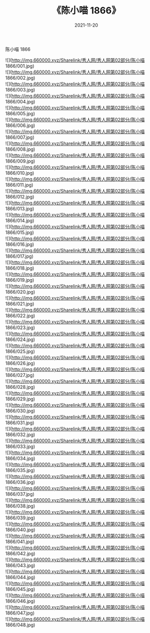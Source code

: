 ﻿---
layout: post
title:  《陈小喵 1866》
date:   2021-11-20
img: http://img.660000.xyz/Sharelink/秀人网/秀人网第02部分/陈小喵 1866/000.jpg
categories: [美女, 清纯, 唯美]
---

陈小喵 1866

  ![](http://img.660000.xyz/Sharelink/秀人网/秀人网第02部分/陈小喵 1866/001.jpg) <br> ![](http://img.660000.xyz/Sharelink/秀人网/秀人网第02部分/陈小喵 1866/002.jpg) <br> ![](http://img.660000.xyz/Sharelink/秀人网/秀人网第02部分/陈小喵 1866/003.jpg) <br> ![](http://img.660000.xyz/Sharelink/秀人网/秀人网第02部分/陈小喵 1866/004.jpg) <br> ![](http://img.660000.xyz/Sharelink/秀人网/秀人网第02部分/陈小喵 1866/005.jpg) <br> ![](http://img.660000.xyz/Sharelink/秀人网/秀人网第02部分/陈小喵 1866/006.jpg) <br> ![](http://img.660000.xyz/Sharelink/秀人网/秀人网第02部分/陈小喵 1866/007.jpg) <br> ![](http://img.660000.xyz/Sharelink/秀人网/秀人网第02部分/陈小喵 1866/008.jpg) <br> ![](http://img.660000.xyz/Sharelink/秀人网/秀人网第02部分/陈小喵 1866/009.jpg) <br> ![](http://img.660000.xyz/Sharelink/秀人网/秀人网第02部分/陈小喵 1866/010.jpg) <br> ![](http://img.660000.xyz/Sharelink/秀人网/秀人网第02部分/陈小喵 1866/011.jpg) <br> ![](http://img.660000.xyz/Sharelink/秀人网/秀人网第02部分/陈小喵 1866/012.jpg) <br> ![](http://img.660000.xyz/Sharelink/秀人网/秀人网第02部分/陈小喵 1866/013.jpg) <br> ![](http://img.660000.xyz/Sharelink/秀人网/秀人网第02部分/陈小喵 1866/014.jpg) <br> ![](http://img.660000.xyz/Sharelink/秀人网/秀人网第02部分/陈小喵 1866/015.jpg) <br> ![](http://img.660000.xyz/Sharelink/秀人网/秀人网第02部分/陈小喵 1866/016.jpg) <br> ![](http://img.660000.xyz/Sharelink/秀人网/秀人网第02部分/陈小喵 1866/017.jpg) <br> ![](http://img.660000.xyz/Sharelink/秀人网/秀人网第02部分/陈小喵 1866/018.jpg) <br> ![](http://img.660000.xyz/Sharelink/秀人网/秀人网第02部分/陈小喵 1866/019.jpg) <br> ![](http://img.660000.xyz/Sharelink/秀人网/秀人网第02部分/陈小喵 1866/020.jpg) <br> ![](http://img.660000.xyz/Sharelink/秀人网/秀人网第02部分/陈小喵 1866/021.jpg) <br> ![](http://img.660000.xyz/Sharelink/秀人网/秀人网第02部分/陈小喵 1866/022.jpg) <br> ![](http://img.660000.xyz/Sharelink/秀人网/秀人网第02部分/陈小喵 1866/023.jpg) <br> ![](http://img.660000.xyz/Sharelink/秀人网/秀人网第02部分/陈小喵 1866/024.jpg) <br> ![](http://img.660000.xyz/Sharelink/秀人网/秀人网第02部分/陈小喵 1866/025.jpg) <br> ![](http://img.660000.xyz/Sharelink/秀人网/秀人网第02部分/陈小喵 1866/026.jpg) <br> ![](http://img.660000.xyz/Sharelink/秀人网/秀人网第02部分/陈小喵 1866/027.jpg) <br> ![](http://img.660000.xyz/Sharelink/秀人网/秀人网第02部分/陈小喵 1866/028.jpg) <br> ![](http://img.660000.xyz/Sharelink/秀人网/秀人网第02部分/陈小喵 1866/029.jpg) <br> ![](http://img.660000.xyz/Sharelink/秀人网/秀人网第02部分/陈小喵 1866/030.jpg) <br> ![](http://img.660000.xyz/Sharelink/秀人网/秀人网第02部分/陈小喵 1866/031.jpg) <br> ![](http://img.660000.xyz/Sharelink/秀人网/秀人网第02部分/陈小喵 1866/032.jpg) <br> ![](http://img.660000.xyz/Sharelink/秀人网/秀人网第02部分/陈小喵 1866/033.jpg) <br> ![](http://img.660000.xyz/Sharelink/秀人网/秀人网第02部分/陈小喵 1866/034.jpg) <br> ![](http://img.660000.xyz/Sharelink/秀人网/秀人网第02部分/陈小喵 1866/035.jpg) <br> ![](http://img.660000.xyz/Sharelink/秀人网/秀人网第02部分/陈小喵 1866/036.jpg) <br> ![](http://img.660000.xyz/Sharelink/秀人网/秀人网第02部分/陈小喵 1866/037.jpg) <br> ![](http://img.660000.xyz/Sharelink/秀人网/秀人网第02部分/陈小喵 1866/038.jpg) <br> ![](http://img.660000.xyz/Sharelink/秀人网/秀人网第02部分/陈小喵 1866/039.jpg) <br> ![](http://img.660000.xyz/Sharelink/秀人网/秀人网第02部分/陈小喵 1866/040.jpg) <br> ![](http://img.660000.xyz/Sharelink/秀人网/秀人网第02部分/陈小喵 1866/041.jpg) <br> ![](http://img.660000.xyz/Sharelink/秀人网/秀人网第02部分/陈小喵 1866/042.jpg) <br> ![](http://img.660000.xyz/Sharelink/秀人网/秀人网第02部分/陈小喵 1866/043.jpg) <br> ![](http://img.660000.xyz/Sharelink/秀人网/秀人网第02部分/陈小喵 1866/044.jpg) <br> ![](http://img.660000.xyz/Sharelink/秀人网/秀人网第02部分/陈小喵 1866/045.jpg) <br> ![](http://img.660000.xyz/Sharelink/秀人网/秀人网第02部分/陈小喵 1866/046.jpg) <br> ![](http://img.660000.xyz/Sharelink/秀人网/秀人网第02部分/陈小喵 1866/047.jpg) <br> ![](http://img.660000.xyz/Sharelink/秀人网/秀人网第02部分/陈小喵 1866/048.jpg) <br>
